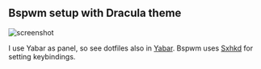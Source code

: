 ## Bspwm setup with Dracula theme
![screenshot](https://res.cloudinary.com/dn3cdvdix/image/upload/v1607975016/bspwm_zjvxvt.png)

I use Yabar as panel, so see dotfiles also in [Yabar](https://github.com/Alededorigo/dotfiles/tree/main/.config/yabar).
Bspwm uses [Sxhkd](https://github.com/Alededorigo/dotfiles/tree/main/.config/sxhkd) for setting keybindings.